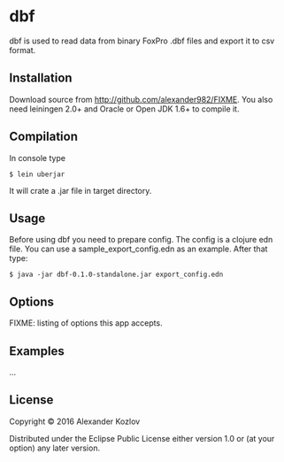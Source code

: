 # dbf

dbf is used to read data from binary FoxPro .dbf files and export it
to csv format.

## Installation

Download source from http://github.com/alexander982/FIXME. You also
need leiningen 2.0+ and Oracle or Open JDK 1.6+ to compile it.

## Compilation

In console type

    $ lein uberjar

It will crate a .jar file in target directory.

## Usage

Before using dbf you need to prepare config. The config is a clojure
edn file. You can use a sample_export_config.edn as an example.
After that type:

    $ java -jar dbf-0.1.0-standalone.jar export_config.edn

## Options

FIXME: listing of options this app accepts.

## Examples

...

## License

Copyright © 2016 Alexander Kozlov

Distributed under the Eclipse Public License either version 1.0 or (at
your option) any later version.
